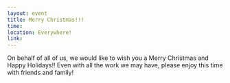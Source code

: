 ```yaml
---
layout: event
title: Merry Christmas!!!
time: 
location: Everywhere!
link: 
---
```

On behalf of all of us, we would like to wish you a Merry Christmas and Happy Holidays!! Even with all the work we may have, please enjoy this time with friends and family!